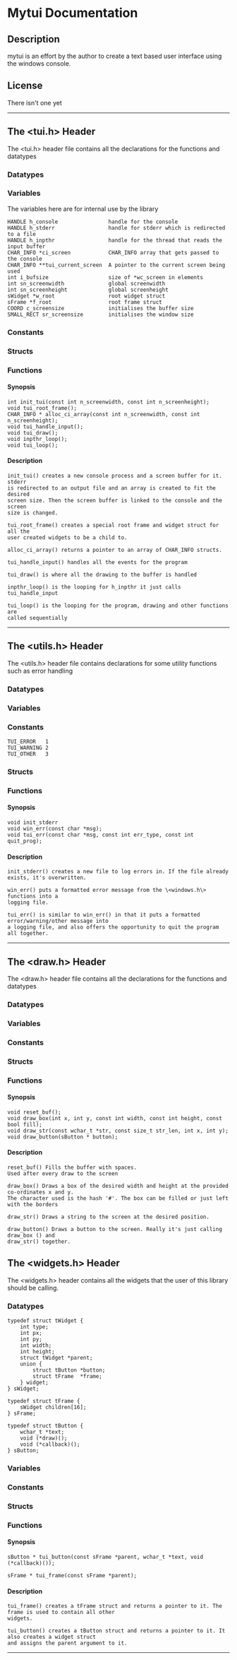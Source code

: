# Mytui Documentation

## Description

mytui is an effort by the author to create a text based user interface using the windows console.

## License

There isn't one yet

---
## The \<tui.h\> Header

The \<tui.h\> header file contains all the declarations for the functions and datatypes

### Datatypes

### Variables

The variables here are for internal use by the library

    HANDLE h_console                handle for the console
    HANDLE h_stderr                 handle for stderr which is redirected to a file
    HANDLE h_inpthr                 handle for the thread that reads the input buffer
    CHAR_INFO *ci_screen            CHAR_INFO array that gets passed to the console
    CHAR_INFO **tui_current_screen  A pointer to the current screen being used
    int i_bufsize                   size of *wc_screen in elements
    int sn_screenwidth              global screenwidth
    int sn_screenheight             global screenheight
    sWidget *w_root                 root widget struct
    sFrame *f_root                  root frame struct
    COORD c_screensize              initialises the buffer size
    SMALL_RECT sr_screensize        initialises the window size


### Constants

### Structs

### Functions

#### Synopsis

    int init_tui(const int n_screenwidth, const int n_screenheight);
    void tui_root_frame();
    CHAR_INFO * alloc_ci_array(const int n_screenwidth, const int n_screenheight);
    void tui_handle_input();
    void tui_draw();
    void inpthr_loop();
    void tui_loop();
    

#### Description

    init_tui() creates a new console process and a screen buffer for it. stderr
    is redirected to an output file and an array is created to fit the desired
    screen size. Then the screen buffer is linked to the console and the screen
    size is changed.

    tui_root_frame() creates a special root frame and widget struct for all the
    user created widgets to be a child to.

    alloc_ci_array() returns a pointer to an array of CHAR_INFO structs.

    tui_handle_input() handles all the events for the program

    tui_draw() is where all the drawing to the buffer is handled

    inpthr_loop() is the looping for h_inpthr it just calls tui_handle_input

    tui_loop() is the looping for the program, drawing and other functions are
    called sequentially


---
## The \<utils.h\> Header

The \<utils.h\> header file contains declarations for some utility functions such as error handling

### Datatypes

### Variables

### Constants
    
    TUI_ERROR   1
    TUI_WARNING 2
    TUI_OTHER   3

### Structs

### Functions

#### Synopsis
    
    void init_stderr
    void win_err(const char *msg);
    void tui_err(const char *msg, const int err_type, const int quit_prog);


#### Description

    init_stderr() creates a new file to log errors in. If the file already
    exists, it's overwritten.

    win_err() puts a formatted error message from the \<windows.h\> functions into a
    logging file.

    tui_err() is similar to win_err() in that it puts a formatted error/warning/other message into
    a logging file, and also offers the opportunity to quit the program all together.


---
## The \<draw.h\> Header

The \<draw.h\> header file contains all the declarations for the functions and datatypes

### Datatypes

### Variables

### Constants

### Structs

### Functions

#### Synopsis

    void reset_buf();
    void draw_box(int x, int y, const int width, const int height, const bool fill);
    void draw_str(const wchar_t *str, const size_t str_len, int x, int y);
    void draw_button(sButton * button);


#### Description
    
    reset_buf() Fills the buffer with spaces.
    Used after every draw to the screen

    draw_box() Draws a box of the desired width and height at the provided co-ordinates x and y.
    The character used is the hash '#'. The box can be filled or just left with the borders

    draw_str() Draws a string to the screen at the desired position.

    draw_button() Draws a button to the screen. Really it's just calling draw_box () and 
    draw_str() together.


## The \<widgets.h\> Header

The \<widgets.h\> header contains all the widgets that the user of this library should be calling.

### Datatypes

    typedef struct tWidget {
        int type;
        int px;
        int py;
        int width;
        int height;
        struct tWidget *parent;
        union {
            struct tButton *button;
            struct tFrame  *frame;
        } widget;
    } sWidget;

    typedef struct tFrame {
        sWidget children[16];
    } sFrame;

    typedef struct tButton {
        wchar_t *text;
        void (*draw)();
        void (*callback)();
    } sButton;

### Variables

### Constants

### Structs

### Functions

#### Synopsis
    
    sButton * tui_button(const sFrame *parent, wchar_t *text, void (*callback)());

    sFrame * tui_frame(const sFrame *parent);

#### Description

    tui_frame() creates a tFrame struct and returns a pointer to it. The frame is used to contain all other
    widgets.

    tui_button() creates a tButton struct and returns a pointer to it. It also creates a widget struct
    and assigns the parent argument to it.

---
